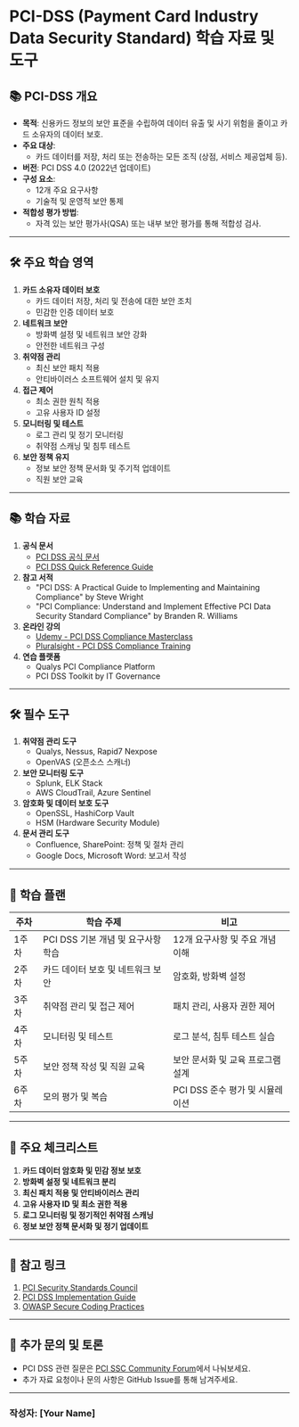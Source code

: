 # PCI-DSS (Payment Card Industry Data Security Standard) 학습 자료 및 도구

## 📚 PCI-DSS 개요
- **목적**: 신용카드 정보의 보안 표준을 수립하여 데이터 유출 및 사기 위험을 줄이고 카드 소유자의 데이터 보호.
- **주요 대상**:
  - 카드 데이터를 저장, 처리 또는 전송하는 모든 조직 (상점, 서비스 제공업체 등).
- **버전**: PCI DSS 4.0 (2022년 업데이트)
- **구성 요소**:
  - 12개 주요 요구사항
  - 기술적 및 운영적 보안 통제
- **적합성 평가 방법**:
  - 자격 있는 보안 평가사(QSA) 또는 내부 보안 평가를 통해 적합성 검사.

---

## 🛠️ 주요 학습 영역
1. **카드 소유자 데이터 보호**
   - 카드 데이터 저장, 처리 및 전송에 대한 보안 조치
   - 민감한 인증 데이터 보호
2. **네트워크 보안**
   - 방화벽 설정 및 네트워크 보안 강화
   - 안전한 네트워크 구성
3. **취약점 관리**
   - 최신 보안 패치 적용
   - 안티바이러스 소프트웨어 설치 및 유지
4. **접근 제어**
   - 최소 권한 원칙 적용
   - 고유 사용자 ID 설정
5. **모니터링 및 테스트**
   - 로그 관리 및 정기 모니터링
   - 취약점 스캐닝 및 침투 테스트
6. **보안 정책 유지**
   - 정보 보안 정책 문서화 및 주기적 업데이트
   - 직원 보안 교육

---

## 📚 학습 자료
1. **공식 문서**
   - [PCI DSS 공식 문서](https://www.pcisecuritystandards.org/)
   - [PCI DSS Quick Reference Guide](https://www.pcisecuritystandards.org/document_library)
2. **참고 서적**
   - "PCI DSS: A Practical Guide to Implementing and Maintaining Compliance" by Steve Wright
   - "PCI Compliance: Understand and Implement Effective PCI Data Security Standard Compliance" by Branden R. Williams
3. **온라인 강의**
   - [Udemy - PCI DSS Compliance Masterclass](https://www.udemy.com/)
   - [Pluralsight - PCI DSS Compliance Training](https://www.pluralsight.com/)
4. **연습 플랫폼**
   - Qualys PCI Compliance Platform
   - PCI DSS Toolkit by IT Governance

---

## 🛠️ 필수 도구
1. **취약점 관리 도구**
   - Qualys, Nessus, Rapid7 Nexpose
   - OpenVAS (오픈소스 스캐너)
2. **보안 모니터링 도구**
   - Splunk, ELK Stack
   - AWS CloudTrail, Azure Sentinel
3. **암호화 및 데이터 보호 도구**
   - OpenSSL, HashiCorp Vault
   - HSM (Hardware Security Module)
4. **문서 관리 도구**
   - Confluence, SharePoint: 정책 및 절차 관리
   - Google Docs, Microsoft Word: 보고서 작성

---

## 📝 학습 플랜
| 주차  | 학습 주제                          | 비고                                  |
|-------|-----------------------------------|---------------------------------------|
| 1주차 | PCI DSS 기본 개념 및 요구사항 학습  | 12개 요구사항 및 주요 개념 이해       |
| 2주차 | 카드 데이터 보호 및 네트워크 보안  | 암호화, 방화벽 설정                  |
| 3주차 | 취약점 관리 및 접근 제어           | 패치 관리, 사용자 권한 제어           |
| 4주차 | 모니터링 및 테스트                 | 로그 분석, 침투 테스트 실습           |
| 5주차 | 보안 정책 작성 및 직원 교육        | 보안 문서화 및 교육 프로그램 설계     |
| 6주차 | 모의 평가 및 복습                  | PCI DSS 준수 평가 및 시뮬레이션        |

---

## 📑 주요 체크리스트
1. **카드 데이터 암호화 및 민감 정보 보호**
2. **방화벽 설정 및 네트워크 분리**
3. **최신 패치 적용 및 안티바이러스 관리**
4. **고유 사용자 ID 및 최소 권한 적용**
5. **로그 모니터링 및 정기적인 취약점 스캐닝**
6. **정보 보안 정책 문서화 및 정기 업데이트**

---

## 📌 참고 링크
1. [PCI Security Standards Council](https://www.pcisecuritystandards.org/)
2. [PCI DSS Implementation Guide](https://www.itgovernance.co.uk/pci-dss-implementation-guide)
3. [OWASP Secure Coding Practices](https://owasp.org/www-project-secure-coding-practices/)

---

## 💬 추가 문의 및 토론
- PCI DSS 관련 질문은 [PCI SSC Community Forum](https://www.pcisecuritystandards.org/get_involved/community_meetings)에서 나눠보세요.
- 추가 자료 요청이나 문의 사항은 GitHub Issue를 통해 남겨주세요.

---

### 작성자: **[Your Name]**
